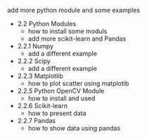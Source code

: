 add more python module and some examples
- 2.2 Python Modules
    - how to install some moduls
    - add more scikit-learn and Pandas
- 2.2.1 Numpy
    - add a different example
- 2.2.2 Scipy
    - add a different example
- 2.2.3  Matplotlib
    - how to plot scatter using matplotib
- 2.2.5  Python OpenCV Module
    - how to install and used
- 2.2.6  Scikit-learn
    - how to present data
- 2.2.7  Pandas
    - how to show data using pandas


    
